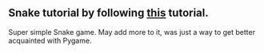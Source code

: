Snake tutorial by following [this](https://www.youtube.com/watch?v=9bBgyOkoBQ0) tutorial.
---
Super simple Snake game. May add more to it, was just a way to get better acquainted with Pygame.